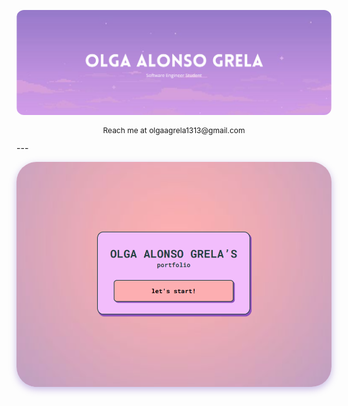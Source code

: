 <p align="center">
  <img src="https://raw.githubusercontent.com/binbingus/binbingus/main/Olga Alonso Grela.png" alt="Banner" width="800" style="border-radius: 12px;" />
</p>
<p align="center" style="font-size: 0.75rem; margin-top: 0;">
  Reach me at <a href="mailto:olgaagrela1313@gmail.com" style="color: inherit; text-decoration: none;">olgaagrela1313@gmail.com</a>
</p>
---

<p align="center">
  <a href="https://binbingus.github.io/portfolio" target="_blank" rel="noopener">
    <img src="https://raw.githubusercontent.com/binbingus/portfolio/main/docs/img/preview.png" alt="Portfolio Preview" width="600" style="border-radius: 2rem; box-shadow: 0 4px 12px rgba(126, 87, 194, 0.4);" />
  </a>
</p>
